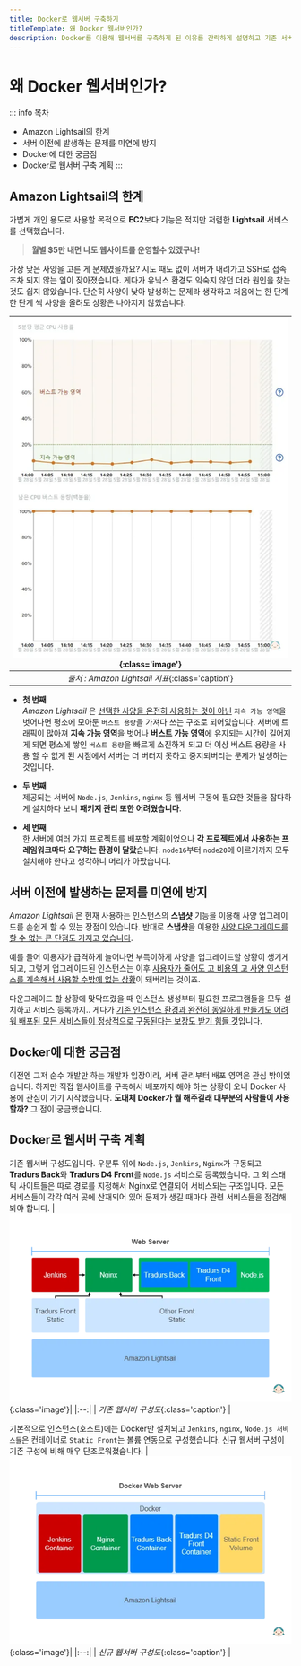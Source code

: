 ```yaml
---
title: Docker로 웹서버 구축하기
titleTemplate: 왜 Docker 웹서버인가?
description: Docker를 이용해 웹서버를 구축하게 된 이유를 간략하게 설명하고 기존 서버 구성과 새로 구축되는 서버의 구성을 비교해 보도록 하겠습니다.
---
```


# 왜 Docker 웹서버인가?

::: info 목차

- Amazon Lightsail의 한계
- 서버 이전에 발생하는 문제를 미연에 방지
- Docker에 대한 궁금점
- Docker로 웹서버 구축 계획
  :::

## Amazon Lightsail의 한계

가볍게 개인 용도로 사용할 목적으로 **EC2**보다 기능은 적지만 저렴한 **Lightsail** 서비스를 선택했습니다.

> **월별 $5만 내면 나도 웹사이트를 운영할수 있겠구나!**

가장 낮은 사양을 고른 게 문제였을까요? 시도 때도 없이 서버가 내려가고 SSH로 접속조차 되지 않는 일이 잦아졌습니다.
게다가 유닉스 환경도 익숙지 않던 더라 원인을 찾는 것도 쉽지 않았습니다.
단순히 사양이 낮아 발생하는 문제라 생각하고 처음에는 한 단계 한 단계 씩 사양을 올려도 상황은 나아지지 않았습니다.

| ![Amazon Lightsail 지표](./images/why/lightsail.webp){:class='image'} |
| :-------------------------------------------------------------------: |
|           _출처 : Amazon Lightsail 지표_{:class='caption'}            |

- **첫 번째**\
  _Amazon Lightsail_ 은 <u>선택한 사양을 온전히 사용하는 것이 아닌</u> `지속 가능 영역`을 벗어나면 평소에 모아둔 `버스트 용량`을 가져다 쓰는 구조로 되어있습니다.
  서버에 트래픽이 많아져 **지속 가능 영역**을 벗어나 **버스트 가능 영역**에 유지되는 시간이 길어지게 되면 평소에 쌓인 `버스트 용량`을 빠르게 소진하게 되고 더 이상 버스트 용량을 사용 할 수 없게 된 시점에서 서버는 더 버터지 못하고 중지되버리는 문제가 발생하는 것입니다.

- **두 번째**\
  제공되는 서버에 `Node.js`, `Jenkins`, `nginx` 등 웹서버 구동에 필요한 것들을 잡다하게 설치하다 보니 **패키지 관리 또한 어려웠습니다**.

- **세 번째**\
  한 서버에 여러 가지 프로젝트를 배포할 계획이었으나 **각 프로젝트에서 사용하는 프레임워크마다 요구하는 환경이 달랐**습니다. `node16`부터 `node20`에 이르기까지 모두 설치해야 한다고 생각하니 머리가 아팠습니다.

## 서버 이전에 발생하는 문제를 미연에 방지

_Amazon Lightsail_ 은 현재 사용하는 인스턴스의 **스냅샷** 기능을 이용해 사양 업그레이드를 손쉽게 할 수 있는 장점이 있습니다.
반대로 **스냅샷**을 이용한 <u>사양 다운그레이드를 할 수 없는 큰 단점도 가지고 있습니다</u>.

예를 들어 이용자가 급격하게 늘어나면 부득이하게 사양을 업그레이드할 상황이 생기게 되고, 그렇게 업그레이드된 인스턴스는 이후 <u>사용자가 줄어도 고 비용의 고 사양 인스턴스를 계속해서 사용할 수밖에 없는 상황</u>이 돼버리는 것이죠.

다운그레이드 할 상황에 맞닥뜨렸을 때 인스턴스 생성부터 필요한 프로그램들을 모두 설치하고 서비스 등록까지.. 게다가 <u>기존 인스턴스 환경과 완전히 동일하게 만들기도 어려워 배포된 모든 서비스들이 정상적으로 구동된다는 보장도 받기 힘들 것</u>입니다.

## Docker에 대한 궁금점

이전엔 그저 순수 개발만 하는 개발자 입장이라, 서버 관리부터 배포 영역은 관심 밖이었습니다. 하지만 직접 웹사이트를 구축해서 배포까지 해야 하는 상황이 오니 Docker 사용에 관심이 가기 시작했습니다. **도대체 Docker가 뭘 해주길래 대부분의 사람들이 사용할까?** 그 점이 궁금했습니다.

## Docker로 웹서버 구축 계획

기존 웹서버 구성도입니다. 우분투 위에 `Node.js`, `Jenkins`, `Nginx`가 구동되고 **Tradurs Back**와 **Tradurs D4 Front**를 `Node.js` 서비스로 등록했습니다. 그 외 스태틱 사이트들은 따로 경로를 지정해서 Nginx로 연결되어 서비스되는 구조입니다.
모든 서비스들이 각각 여러 곳에 산재되어 있어 문제가 생길 때마다 관련 서비스들을 점검해 봐야 합니다.
|![기존 웹서버 구성도](./images/why/before.webp){:class='image'}|
|:--:|
| _기존 웹서버 구성도_{:class='caption'} |

기본적으로 인스턴스(호스트)에는 Docker만 설치되고 `Jenkins`, `nginx`, `Node.js 서비스들`은 컨테이너로 `Static Front`는 볼륨 연동으로 구성했습니다. 신규 웹서버 구성이 기존 구성에 비해 매우 단조로워졌습니다.
|![신규 웹서버 구성도](./images/why/after.webp){:class='image'}|
|:--:|
| _신규 웹서버 구성도_{:class='caption'} |
